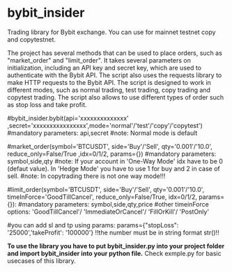 # bybit_insider
Trading library for Bybit exchange. You can use for mainnet testnet copy and copytestnet.

 The project has several methods that can be used to place orders, such as "market_order" and 
 "limit_order". It takes several parameters on initialization, including an API key and secret key, 
 which are used to authenticate with the Bybit API. 
 The script also uses the requests library to make HTTP requests to the Bybit API. 
 The script is designed to work in different modes, such as normal trading, 
 test trading, copy trading and copytest trading. 
 The script also allows to use different types of order such as stop loss and take profit.
 
 
 
#bybit_insider.bybit(api='xxxxxxxxxxxxxx' ,secret='xxxxxxxxxxxxxxxx',mode='normal'/'test'/'copy'/'copytest')
#mandatory parameters: api,secret
#note: Normal mode is default

#market_order(symbol='BTCUSDT',  side='Buy'/'Sell',  qty='0.001'/'10.0',  reduce_only=False/True ,idx=0/1/2,  params={})
#mandatory parameters: symbol,side,qty
#note: If your account in 'One-Way Mode' idx have to be 0 (defaut value). In 'Hedge Mode' you have to use 1 for buy and 2 in case of sell.
#note: In copytrading there is not one way mode!!!

#limit_order(symbol='BTCUSDT',  side='Buy'/'Sell',  qty='0.001'/'10.0', timeInForce='GoodTillCancel', reduce_only=False/True, idx=0/1/2,  params={}):
#mandatory parameters: symbol,side,qty,price
#other timeinForce options: 'GoodTillCancel'/ 'ImmediateOrCancel'/ 'FillOrKill'/ 'PostOnly'

#you can add sl and tp using params: params={"stopLoss": '25000','takeProfit': '100000'} !!the number must be in string format str()!!

__To use the library you have to put bybit_insider.py into your project folder and import bybit_insider into your python file.__
Check exmple.py for basic usecases of this library.
